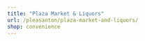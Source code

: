 ```yaml
---
title: "Plaza Market & Liquors"
url: /pleasanton/plaza-market-and-liquors/
shop: convenience
---
```

